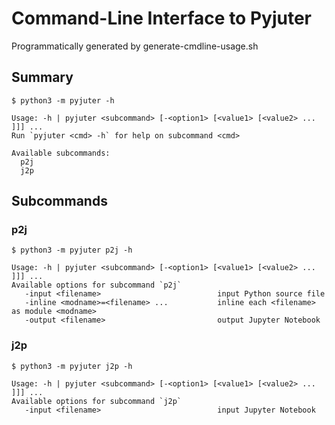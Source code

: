 # Command-Line Interface to Pyjuter
Programmatically generated by
generate-cmdline-usage.sh

## Summary
```
$ python3 -m pyjuter -h
```
```
Usage: -h | pyjuter <subcommand> [-<option1> [<value1> [<value2> ... ]]] ...
Run `pyjuter <cmd> -h` for help on subcommand <cmd>

Available subcommands:
  p2j
  j2p
```

## Subcommands
### p2j
```
$ python3 -m pyjuter p2j -h
```
```
Usage: -h | pyjuter <subcommand> [-<option1> [<value1> [<value2> ... ]]] ...
Available options for subcommand `p2j`
   -input <filename>                          input Python source file
   -inline <modname>=<filename> ...           inline each <filename> as module <modname>
   -output <filename>                         output Jupyter Notebook
```

### j2p
```
$ python3 -m pyjuter j2p -h
```
```
Usage: -h | pyjuter <subcommand> [-<option1> [<value1> [<value2> ... ]]] ...
Available options for subcommand `j2p`
   -input <filename>                          input Jupyter Notebook
```

